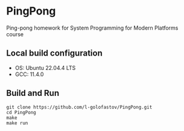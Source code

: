 # PingPong
Ping-pong homework for System Programming for Modern Platforms course

## Local build configuration
* OS: Ubuntu 22.04.4 LTS
* GCC: 11.4.0

## Build and Run
```
git clone https://github.com/l-golofastov/PingPong.git
cd PingPong
make
make run
```

